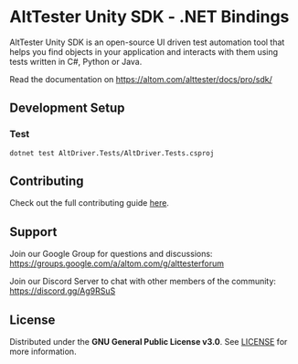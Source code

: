 # AltTester Unity SDK - .NET Bindings

AltTester Unity SDK is an open-source UI driven test automation tool that helps you find objects in your application and interacts with them using tests written in C#, Python or Java.

Read the documentation on https://altom.com/alttester/docs/pro/sdk/

## Development Setup

### Test

```
dotnet test AltDriver.Tests/AltDriver.Tests.csproj
```

## Contributing

Check out the full contributing guide [here](https://alttester.com/docs/sdk/latest/pages/contributing.html).

## Support

Join our Google Group for questions and discussions: https://groups.google.com/a/altom.com/g/alttesterforum

Join our Discord Server to chat with other members of the community: https://discord.gg/Ag9RSuS

## License

Distributed under the **GNU General Public License v3.0**. See [LICENSE](https://github.com/alttester/AltTester-Unity-SDK/blob/master/LICENSE) for more information.
